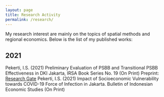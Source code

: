 ```yaml
---
layout: page
title: Research Activity
permalink: /research/
---
```


My research interest are mainly on the topics of spatial methods and regional economics. Below is the list of my published works:

## 2021
Pekerti, I.S. (2021) Preliminary Evaluation of PSBB and Transitional PSBB Effectiveness in DKI Jakarta, IRSA Book Series No. 19 (On Print) Preprint: [Research Gate][psbb]
Pekerti, I.S. (2021) Impact of Socioeconomic Vulnerability towards COVID-19 Force of Infection in Jakarta. Bulletin of Indonesian Economic Studies (On Print)

[psbb]: https://www.researchgate.net/publication/344425963_Preliminary_Evaluation_of_PSBB_and_Transitional_PSBB_Effectiveness_in_DKI_Jakarta

